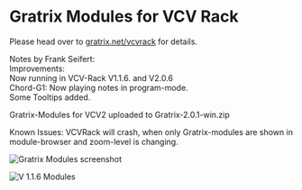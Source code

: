 # Gratrix Modules for VCV Rack

Please head over to [gratrix.net/vcvrack](http://gratrix.net/vcvrack/) for details.

Notes by Frank Seifert:<br>
Improvements:<br>
Now running in VCV-Rack V1.1.6. and V2.0.6<br>
Chord-G1: Now playing notes in program-mode.<br>
Some Tooltips added.<br>

Gratrix-Modules for VCV2 uploaded to Gratrix-2.0.1-win.zip

Known Issues:
VCVRack will crash, when only Gratrix-modules are shown in module-browser and zoom-level is changing.

![Gratrix Modules screenshot](http://gratrix.net/vcvrack/shot.png)

![V 1.1.6 Modules](https://github.com/spock171/1-Seifert/blob/main/Modules.jpg)

